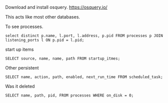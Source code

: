 Download and install osquery.
https://osquery.io/

This acts like most other databases.

To see processes.
```
select distinct p.name, l.port, l.address, p.pid FROM processes p JOIN listening_ports l ON p.pid = l.pid;
```

start up items
```
SELECT source, name, name, path FROM startup_itmes;
```

Other persistent 
```
SELECT name, action, path, enabled, next_run_time FROM scheduled_task;
```

Was it deleted
```
SELECT name, path, pid, FROM processes WHERE on_disk = 0;
```

